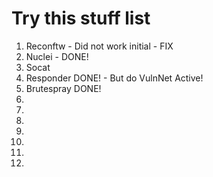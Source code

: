 # Try this stuff list

1. Reconftw - Did not work initial - FIX
1. Nuclei - DONE!
1. Socat 
1. Responder DONE! - But do VulnNet Active!
1. Brutespray DONE!
1. 
1.
1.
1.
1.
1.
1.